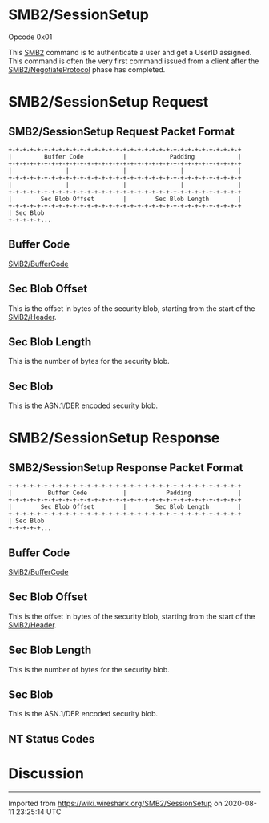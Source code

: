 # SMB2/SessionSetup

Opcode 0x01

This [SMB2](/SMB2) command is to authenticate a user and get a UserID assigned. This command is often the very first command issued from a client after the [SMB2/NegotiateProtocol](/SMB2/NegotiateProtocol) phase has completed.

# SMB2/SessionSetup Request

## SMB2/SessionSetup Request Packet Format

    +-+-+-+-+-+-+-+-+-+-+-+-+-+-+-+-+-+-+-+-+-+-+-+-+-+-+-+-+-+-+-+-+
    |         Buffer Code           |            Padding            |
    +-+-+-+-+-+-+-+-+-+-+-+-+-+-+-+-+-+-+-+-+-+-+-+-+-+-+-+-+-+-+-+-+
    |               |               |               |               |
    +-+-+-+-+-+-+-+-+-+-+-+-+-+-+-+-+-+-+-+-+-+-+-+-+-+-+-+-+-+-+-+-+
    |               |               |               |               |
    +-+-+-+-+-+-+-+-+-+-+-+-+-+-+-+-+-+-+-+-+-+-+-+-+-+-+-+-+-+-+-+-+
    |        Sec Blob Offset        |        Sec Blob Length        |
    +-+-+-+-+-+-+-+-+-+-+-+-+-+-+-+-+-+-+-+-+-+-+-+-+-+-+-+-+-+-+-+-+
    | Sec Blob
    +-+-+-+-+...

## Buffer Code

[SMB2/BufferCode](/SMB2/BufferCode)

## Sec Blob Offset

This is the offset in bytes of the security blob, starting from the start of the [SMB2/Header](/SMB2/Header).

## Sec Blob Length

This is the number of bytes for the security blob.

## Sec Blob

This is the ASN.1/DER encoded security blob.

# SMB2/SessionSetup Response

## SMB2/SessionSetup Response Packet Format

    +-+-+-+-+-+-+-+-+-+-+-+-+-+-+-+-+-+-+-+-+-+-+-+-+-+-+-+-+-+-+-+-+
    |          Buffer Code          |           Padding             |
    +-+-+-+-+-+-+-+-+-+-+-+-+-+-+-+-+-+-+-+-+-+-+-+-+-+-+-+-+-+-+-+-+
    |        Sec Blob Offset        |        Sec Blob Length        |
    +-+-+-+-+-+-+-+-+-+-+-+-+-+-+-+-+-+-+-+-+-+-+-+-+-+-+-+-+-+-+-+-+
    | Sec Blob
    +-+-+-+-+...

## Buffer Code

[SMB2/BufferCode](/SMB2/BufferCode)

## Sec Blob Offset

This is the offset in bytes of the security blob, starting from the start of the [SMB2/Header](/SMB2/Header).

## Sec Blob Length

This is the number of bytes for the security blob.

## Sec Blob

This is the ASN.1/DER encoded security blob.

## NT Status Codes

# Discussion

---

Imported from https://wiki.wireshark.org/SMB2/SessionSetup on 2020-08-11 23:25:14 UTC
